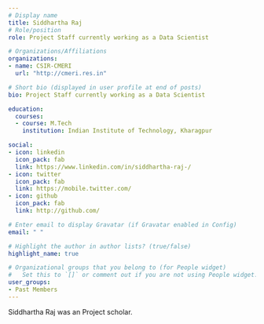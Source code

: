 ```yaml
---
# Display name
title: Siddhartha Raj
# Role/position
role: Project Staff currently working as a Data Scientist 

# Organizations/Affiliations
organizations:
- name: CSIR-CMERI
  url: "http://cmeri.res.in"

# Short bio (displayed in user profile at end of posts)
bio: Project Staff currently working as a Data Scientist 

education:
  courses:
  - course: M.Tech 
    institution: Indian Institute of Technology, Kharagpur

social:
- icon: linkedin
  icon_pack: fab
  link: https://www.linkedin.com/in/siddhartha-raj-/
- icon: twitter
  icon_pack: fab
  link: https://mobile.twitter.com/
- icon: github
  icon_pack: fab
  link: http://github.com/

# Enter email to display Gravatar (if Gravatar enabled in Config)
email: " "

# Highlight the author in author lists? (true/false)
highlight_name: true

# Organizational groups that you belong to (for People widget)
#   Set this to `[]` or comment out if you are not using People widget.
user_groups:
- Past Members
---
```


Siddhartha Raj was an Project scholar.
